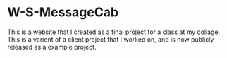 # W-S-MessageCab
This is a website that I created as a final project for a class at my collage. This is a varient of a client project that I worked on, and is now publicly released as a example project.
